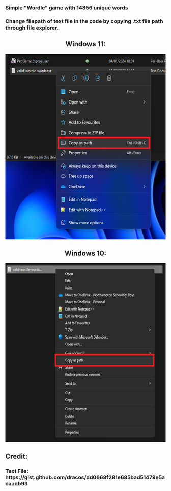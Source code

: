 <div align="left">
	<h3>Simple "Wordle"  game with 14856 unique words</h2>
	<h3>Change filepath of text file in the code by copying .txt file path through file explorer.</h2>
</div>



<div id="header" align="center">
	<h2>Windows 11:</h2>
		<a>
			<img src="screenshot0.bmp" width="557" height="582"/>
		</a>
</div>
<div id="header" align="center">
	<h2>Windows 10:</h2>
		<a>
			<img src="screenshot1.bmp" width="613" height="562"/>
		</a>
</div>

<div align="left">
	<h2>Credit:</h2>
	<h3>Text File: https://gist.github.com/dracos/dd0668f281e685bad51479e5acaadb93</h2>
</div>
